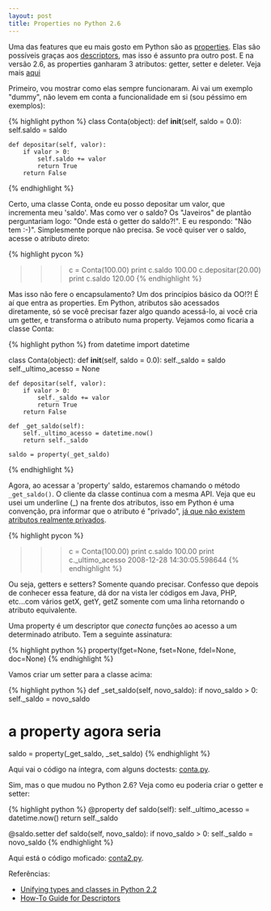 ```yaml
---
layout: post
title: Properties no Python 2.6
---
```


Uma das features que eu mais gosto em Python são as <a href="http://docs.python.org/library/functions.html#property">properties</a>. Elas são possíveis graças aos <a href="http://docs.python.org/reference/datamodel.html#implementing-descriptors">descriptors</a>, mas isso é assunto pra outro post. E na versão 2.6, as properties ganharam 3 atributos: getter, setter e deleter. Veja mais <a href="http://docs.python.org/dev/whatsnew/2.6.html#other-language-changes">aqui</a>

Primeiro, vou mostrar como elas sempre funcionaram. Ai vai um exemplo "dummy", não levem em conta a funcionalidade em si (sou péssimo em exemplos):

{% highlight python %}
class Conta(object):
	def __init__(self, saldo = 0.0):
		self.saldo = saldo
	
	def depositar(self, valor):
		if valor > 0:
			self.saldo += valor
			return True
		return False
{% endhighlight %}

Certo, uma classe Conta, onde eu posso depositar um valor, que incrementa meu 'saldo'. Mas como ver o saldo? Os "Javeiros" de plantão perguntariam logo: "Onde está o getter do saldo?!". E eu respondo: "Não tem :-)". Simplesmente porque não precisa. Se você quiser ver o saldo, acesse o atributo direto:

{% highlight pycon %}
>>> c = Conta(100.00)
>>> print c.saldo
100.00
>>> c.depositar(20.00)
>>> print c.saldo
120.00
{% endhighlight %}

Mas isso não fere o encapsulamento? Um dos princípios básico da OO!?! É aí que entra as properties. Em Python, atributos são acessados diretamente, só se você precisar fazer algo quando acessá-lo, ai você cria um getter, e transforma o atributo numa property. Vejamos como ficaria a classe Conta:

{% highlight python %}
from datetime import datetime

class Conta(object):
	def __init__(self, saldo = 0.0):
		self._saldo = saldo
		self._ultimo_acesso = None
	
	def depositar(self, valor):
		if valor > 0:
			self._saldo += valor
			return True
		return False
	
	def _get_saldo(self):
		self._ultimo_acesso = datetime.now()
		return self._saldo
	
	saldo = property(_get_saldo)
{% endhighlight %}

Agora, ao acessar a 'property' saldo, estaremos chamando o método `_get_saldo()`. O cliente da classe continua com a mesma API. Veja que eu usei um underline (_) na frente dos atributos, isso em Python é uma convenção, pra informar que o atributo é "privado", [já que não existem atributos realmente privados](/2010/09/16/difference-between-one-underline-and-two-underlines-in-python.html).

{% highlight pycon %}
>>> c = Conta(100.00)
>>> print c.saldo
100.00
>>> print c._ultimo_acesso
2008-12-28 14:30:05.598644
{% endhighlight %}

Ou seja, getters e setters? Somente quando precisar. Confesso que depois de conhecer essa feature, dá dor na vista ler códigos em Java, PHP, etc...com vários getX, getY, getZ somente com uma linha retornando o atributo equivalente. 

Uma property é um descriptor que _conecta_ funções ao acesso a um determinado atributo. Tem a seguinte assinatura:

{% highlight python %}
property(fget=None, fset=None, fdel=None, doc=None)
{% endhighlight %}

Vamos criar um setter para a classe acima:

{% highlight python %}
def _set_saldo(self, novo_saldo):
	if novo_saldo > 0:
		self._saldo = novo_saldo

# a property agora seria
saldo = property(_get_saldo, _set_saldo)
{% endhighlight %}

Aqui vai o código na íntegra, com alguns doctests: [conta.py](/assets/uploads/conta.py).

Sim, mas o que mudou no Python 2.6? Veja como eu poderia criar o getter e setter:

{% highlight python %}
@property
def saldo(self):
    self._ultimo_acesso = datetime.now()
    return self._saldo

@saldo.setter
def saldo(self, novo_saldo):
	if novo_saldo > 0:
		self._saldo = novo_saldo
{% endhighlight %}

Aqui está o código moficado: [conta2.py](/assets/uploads/conta2.py).

Referências:

- <a href="http://www.python.org/download/releases/2.2/descrintro/">Unifying types and classes in Python 2.2</a>
- <a href="http://users.rcn.com/python/download/Descriptor.htm">How-To Guide for Descriptors</a>
